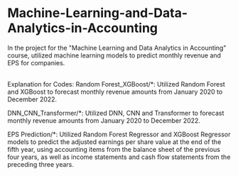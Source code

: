 # Machine-Learning-and-Data-Analytics-in-Accounting

In the project for the "Machine Learning and Data Analytics in Accounting" course, utilized machine learning models to predict monthly revenue and EPS for companies.

\
Explanation for Codes:
Random Forest_XGBoost/*: Utilized Random Forest and XGBoost to forecast monthly revenue amounts from January 2020 to December 2022.

DNN_CNN_Transformer/*: Utilized DNN, CNN and Transformer to forecast monthly revenue amounts from January 2020 to December 2022.

EPS Prediction/*: Utilized Random Forest Regressor and XGBoost Regressor models to predict the adjusted earnings per share value at the end of the fifth year, using accounting items from the balance sheet of the previous four years, as well as income statements and cash flow statements from the preceding three years.
